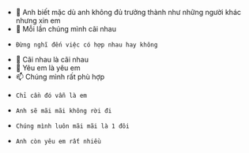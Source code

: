 - 👋 Anh biết mặc dù anh không đủ trưởng thành như những người khác nhưng xin em
- 🥺 Mỗi lần chúng mình cãi nhau
-     Đừng nghĩ đến việc có hợp nhau hay không
- 🌱 Cãi nhau là cãi nhau
- 💞️ Yêu em là yêu em
- 📫 Chúng mình rất phù hợp
-     Chỉ cần đó vẫn là em 
-     Anh sẽ mãi mãi không rời đi
-     Chúng mình luôn mãi mãi là 1 đôi
-     Anh còn yêu em rất nhiều 
<!---
nguyen19092001/nguyen19092001 is a ✨ special ✨ repository because its `README.md` (this file) appears on your GitHub profile.
You can click the Preview link to take a look at your changes.
--->
